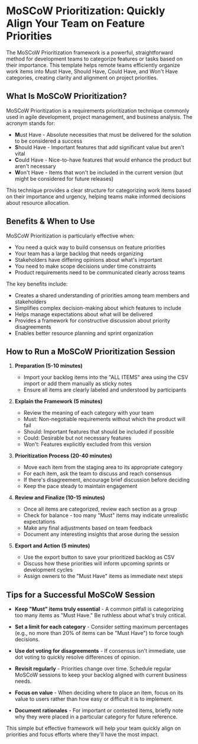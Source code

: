 # MoSCoW Prioritization: Quickly Align Your Team on Feature Priorities

The MoSCoW Prioritization framework is a powerful, straightforward method for development teams to categorize features or tasks based on their importance. This template helps remote teams efficiently organize work items into Must Have, Should Have, Could Have, and Won't Have categories, creating clarity and alignment on project priorities.

## What Is MoSCoW Prioritization?

MoSCoW Prioritization is a requirements prioritization technique commonly used in agile development, project management, and business analysis. The acronym stands for:

- **M**ust Have - Absolute necessities that must be delivered for the solution to be considered a success
- **S**hould Have - Important features that add significant value but aren't vital
- **C**ould Have - Nice-to-have features that would enhance the product but aren't necessary
- **W**on't Have - Items that won't be included in the current version (but might be considered for future releases)

This technique provides a clear structure for categorizing work items based on their importance and urgency, helping teams make informed decisions about resource allocation.

## Benefits & When to Use

MoSCoW Prioritization is particularly effective when:

- You need a quick way to build consensus on feature priorities
- Your team has a large backlog that needs organizing
- Stakeholders have differing opinions about what's important
- You need to make scope decisions under time constraints
- Product requirements need to be communicated clearly across teams

The key benefits include:
- Creates a shared understanding of priorities among team members and stakeholders
- Simplifies complex decision-making about which features to include
- Helps manage expectations about what will be delivered
- Provides a framework for constructive discussion about priority disagreements
- Enables better resource planning and sprint organization

## How to Run a MoSCoW Prioritization Session

1. **Preparation (5-10 minutes)**
   - Import your backlog items into the "ALL ITEMS" area using the CSV import or add them manually as sticky notes
   - Ensure all items are clearly labeled and understood by participants

2. **Explain the Framework (5 minutes)**
   - Review the meaning of each category with your team
   - Must: Non-negotiable requirements without which the product will fail
   - Should: Important features that should be included if possible
   - Could: Desirable but not necessary features
   - Won't: Features explicitly excluded from this version

3. **Prioritization Process (20-40 minutes)**
   - Move each item from the staging area to its appropriate category
   - For each item, ask the team to discuss and reach consensus
   - If there's disagreement, encourage brief discussion before deciding
   - Keep the pace steady to maintain engagement

4. **Review and Finalize (10-15 minutes)**
   - Once all items are categorized, review each section as a group
   - Check for balance - too many "Must" items may indicate unrealistic expectations
   - Make any final adjustments based on team feedback
   - Document any interesting insights that arose during the session

5. **Export and Action (5 minutes)**
   - Use the export button to save your prioritized backlog as CSV
   - Discuss how these priorities will inform upcoming sprints or development cycles
   - Assign owners to the "Must Have" items as immediate next steps

## Tips for a Successful MoSCoW Session

- **Keep "Must" items truly essential** - A common pitfall is categorizing too many items as "Must Have." Be ruthless about what's truly critical.

- **Set a limit for each category** - Consider setting maximum percentages (e.g., no more than 20% of items can be "Must Have") to force tough decisions.

- **Use dot voting for disagreements** - If consensus isn't immediate, use dot voting to quickly resolve differences of opinion.

- **Revisit regularly** - Priorities change over time. Schedule regular MoSCoW sessions to keep your backlog aligned with current business needs.

- **Focus on value** - When deciding where to place an item, focus on its value to users rather than how easy or difficult it is to implement.

- **Document rationales** - For important or contested items, briefly note why they were placed in a particular category for future reference.

This simple but effective framework will help your team quickly align on priorities and focus efforts where they'll have the most impact.